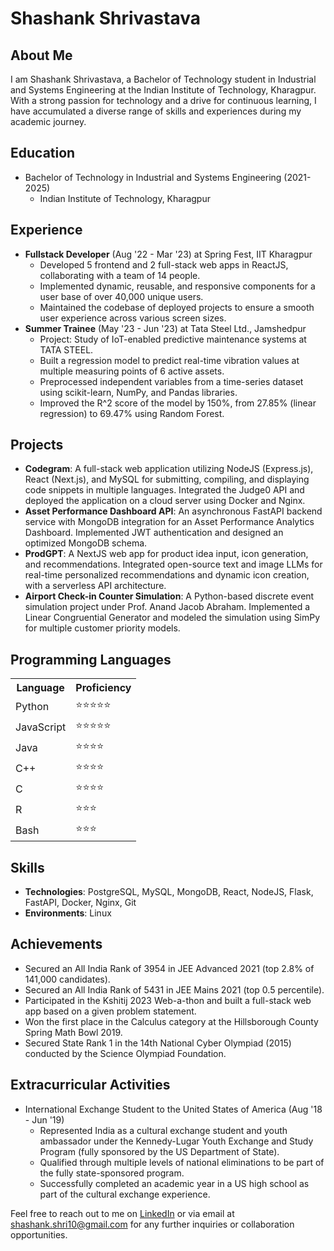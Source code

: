<h1>Shashank Shrivastava</h1>

<h2>About Me</h2>
<p>I am Shashank Shrivastava, a Bachelor of Technology student in Industrial and Systems Engineering at the Indian Institute of Technology, Kharagpur. With a strong passion for technology and a drive for continuous learning, I have accumulated a diverse range of skills and experiences during my academic journey.</p>

<h2>Education</h2>
<ul>
  <li>Bachelor of Technology in Industrial and Systems Engineering (2021-2025)
    <ul>
      <li>Indian Institute of Technology, Kharagpur</li>
    </ul>
  </li>
</ul>

<h2>Experience</h2>
<ul>
  <li><strong>Fullstack Developer</strong> (Aug '22 - Mar '23) at Spring Fest, IIT Kharagpur
    <ul>
      <li>Developed 5 frontend and 2 full-stack web apps in ReactJS, collaborating with a team of 14 people.</li>
      <li>Implemented dynamic, reusable, and responsive components for a user base of over 40,000 unique users.</li>
      <li>Maintained the codebase of deployed projects to ensure a smooth user experience across various screen sizes.</li>
    </ul>
  </li>
  <li><strong>Summer Trainee</strong> (May '23 - Jun '23) at Tata Steel Ltd., Jamshedpur
    <ul>
      <li>Project: Study of IoT-enabled predictive maintenance systems at TATA STEEL.</li>
      <li>Built a regression model to predict real-time vibration values at multiple measuring points of 6 active assets.</li>
      <li>Preprocessed independent variables from a time-series dataset using scikit-learn, NumPy, and Pandas libraries.</li>
      <li>Improved the R^2 score of the model by 150%, from 27.85% (linear regression) to 69.47% using Random Forest.</li>
    </ul>
  </li>
</ul>

<h2>Projects</h2>
<ul>
  <li><strong>Codegram</strong>: A full-stack web application utilizing NodeJS (Express.js), React (Next.js), and MySQL for submitting, compiling, and displaying code snippets in multiple languages. Integrated the Judge0 API and deployed the application on a cloud server using Docker and Nginx.</li>
  <li><strong>Asset Performance Dashboard API</strong>: An asynchronous FastAPI backend service with MongoDB integration for an Asset Performance Analytics Dashboard. Implemented JWT authentication and designed an optimized MongoDB schema.</li>
  <li><strong>ProdGPT</strong>: A NextJS web app for product idea input, icon generation, and recommendations. Integrated open-source text and image LLMs for real-time personalized recommendations and dynamic icon creation, with a serverless API architecture.</li>
  <li><strong>Airport Check-in Counter Simulation</strong>: A Python-based discrete event simulation project under Prof. Anand Jacob Abraham. Implemented a Linear Congruential Generator and modeled the simulation using SimPy for multiple customer priority models.</li>
</ul>

<h2>Programming Languages</h2>
<table>
  <tr>
    <th>Language</th>
    <th>Proficiency</th>
  </tr>
  <tr>
    <td>Python</td>
    <td>⭐⭐⭐⭐⭐</td>
  </tr>
  <tr>
    <td>JavaScript</td>
    <td>⭐⭐⭐⭐⭐</td>
  </tr>
  <tr>
    <td>Java</td>
    <td>⭐⭐⭐⭐</td>
  </tr>
  <tr>
    <td>C++</td>
    <td>⭐⭐⭐⭐</td>
  </tr>
  <tr>
    <td>C</td>
    <td>⭐⭐⭐⭐</td>
  </tr>
  <tr>
    <td>R</td>
    <td>⭐⭐⭐</td>
  </tr>
  <tr>
    <td>Bash</td>
    <td>⭐⭐⭐</td>
  </tr>
</table>

<h2>Skills</h2>
<ul>
  <li><strong>Technologies</strong>: PostgreSQL, MySQL, MongoDB, React, NodeJS, Flask, FastAPI, Docker, Nginx, Git</li>
  <li><strong>Environments</strong>: Linux</li>
</ul>

<h2>Achievements</h2>
<ul>
  <li>Secured an All India Rank of 3954 in JEE Advanced 2021 (top 2.8% of 141,000 candidates).</li>
  <li>Secured an All India Rank of 5431 in JEE Mains 2021 (top 0.5 percentile).</li>
  <li>Participated in the Kshitij 2023 Web-a-thon and built a full-stack web app based on a given problem statement.</li>
  <li>Won the first place in the Calculus category at the Hillsborough County Spring Math Bowl 2019.</li>
  <li>Secured State Rank 1 in the 14th National Cyber Olympiad (2015) conducted by the Science Olympiad Foundation.</li>
</ul>

<h2>Extracurricular Activities</h2>
<ul>
  <li>International Exchange Student to the United States of America (Aug '18 - Jun '19)
    <ul>
      <li>Represented India as a cultural exchange student and youth ambassador under the Kennedy-Lugar Youth Exchange and Study Program (fully sponsored by the US Department of State).</li>
      <li>Qualified through multiple levels of national eliminations to be part of the fully state-sponsored program.</li>
      <li>Successfully completed an academic year in a US high school as part of the cultural exchange experience.</li>
    </ul>
  </li>
</ul>

<p>Feel free to reach out to me on <a href="https://linkedin.com/in/shashank-shrivastava-iit-kharagpur" target="_blank" rel="noopener noreferrer">LinkedIn</a> or via email at <a href="mailto:shashank.shri10@gmail.com">shashank.shri10@gmail.com</a> for any further inquiries or collaboration opportunities.</p>
